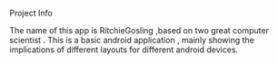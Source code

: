 Project Info 


The name of this app is RitchieGosling ,based on two great computer scientist . 
This is a basic android application , mainly showing the implications of different layouts for different android devices.


